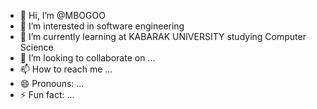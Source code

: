 - 👋 Hi, I’m @MBOGOO
- 👀 I’m interested in software engineering
- 🌱 I’m currently learning at KABARAK UNIVERSITY studying Computer Science
- 💞️ I’m looking to collaborate on ...
- 📫 How to reach me ...
- 😄 Pronouns: ...
- ⚡ Fun fact: ...

<!---
MBOGOO/MBOGOO is a ✨ special ✨ repository because its `README.md` (this file) appears on your GitHub profile.
You can click the Preview link to take a look at your changes.
--->

